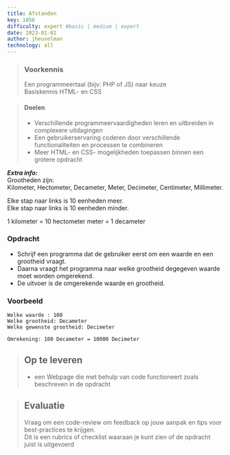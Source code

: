 ```yaml
---
title: Afstanden
key: 1056
difficulty: expert #basic | medium | expert
date: 2023-01-02
author: jheuvelman
technology: all
---
```



> ### Voorkennis
> Een programmeertaal (bijv: PHP of JS) naar keuze<br>
> Basiskennis HTML- en CSS

> #### Doelen
> * Verschillende programmeervaardigheden leren en uitbreiden in complexere uitdagingen
> * Een gebruikerservaring coderen door verschillende functionaliteiten en processen te combineren
> * Meer HTML- en CSS- mogelijkheden toepassen binnen een grotere opdracht

***Extra info:***  
Grootheden zijn:  
Kilometer, Hectometer, Decameter, Meter, Decimeter, Centimeter, Millimeter.

Elke stap naar links is 10 eenheden meer.  
Elke stap naar links is 10 eenheden minder.
  
1 kilometer = 10 hectometer meter = 1 decameter

### Opdracht
* Schrijf een programma dat de gebruiker eerst om een waarde en een
grootheid vraagt.  
* Daarna vraagt het programma naar welke grootheid degegeven waarde moet worden omgerekend.
* De uitvoer is de omgerekende waarde en grootheid.

### Voorbeeld
```shell
Welke waarde : 100   
Welke grootheid: Decameter  
Welke gewenste grootheid: Decimeter  

Omrekening: 100 Decameter = 10000 Decimeter
```

> ## Op te leveren
> * een Webpage die met behulp van code functioneert zoals beschreven in de opdracht

> ## Evaluatie
> Vraag om een code-review om feedback op jouw aanpak en tips voor best-practices te krijgen.<br>
> Dit is een rubrics of checklist waaraan je kunt zien of de opdracht juist is uitgevoerd
